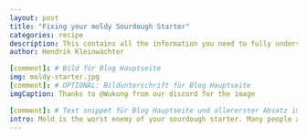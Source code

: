 ```yaml
---
layout: post
title: "Fixing your moldy Sourdough Starter"
categories: recipe
description: This contains all the information you need to fully understand the key differences between a regular, a liquid and a stiff sourdough starter.
author: Hendrik Kleinwächter

[comment]: # Bild für Blog Hauptseite
img: moldy-starter.jpg
[comment]: # OPTIONAL: Bildunterschrift für Blog Hauptseite
imgCaption: Thanks to @Wukong from our discord for the image

[comment]: # Text snippet für Blog Hauptseite und allererster Absatz im eigtl. Post
intro: Mold is the worst enemy of your sourdough starter. Many people advise to throw the starter away and create another one from scratch. There might be another way because throwing an old starter away can be quite emotional for bakers.
---
```

